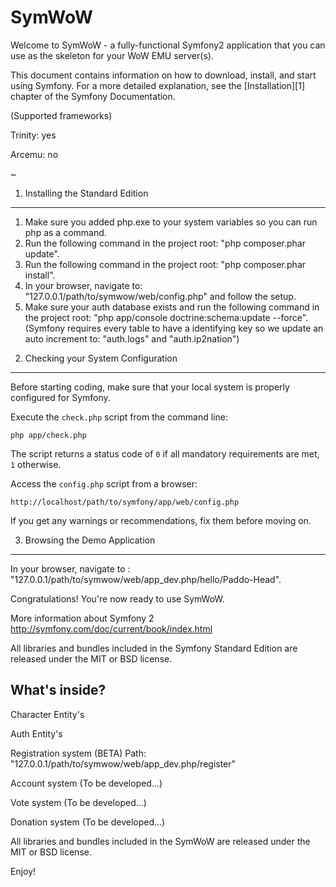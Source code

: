 SymWoW
========================

Welcome to SymWoW - a fully-functional Symfony2 application
that you can use as the skeleton for your WoW EMU server(s).

This document contains information on how to download, install, and start
using Symfony. For a more detailed explanation, see the [Installation][1]
chapter of the Symfony Documentation.

(Supported frameworks)

Trinity: yes

Arcemu: no

~

1) Installing the Standard Edition
----------------------------------

1. Make sure you added php.exe to your system variables so you can run php as a command.
2. Run the following command in the project root: "php composer.phar update".
3. Run the following command in the project root: "php composer.phar install".
4. In your browser, navigate to: "127.0.0.1/path/to/symwow/web/config.php" and follow the setup.
5. Make sure your auth database exists and run the following
command in the project root: "php app/console doctrine:schema:update --force".
(Symfony requires every table to have a identifying key so we update an auto increment to: "auth.logs" and "auth.ip2nation")


2) Checking your System Configuration
-------------------------------------

Before starting coding, make sure that your local system is properly
configured for Symfony.

Execute the `check.php` script from the command line:

    php app/check.php

The script returns a status code of `0` if all mandatory requirements are met,
`1` otherwise.

Access the `config.php` script from a browser:

    http://localhost/path/to/symfony/app/web/config.php

If you get any warnings or recommendations, fix them before moving on.

3) Browsing the Demo Application
--------------------------------

In your browser, navigate to : "127.0.0.1/path/to/symwow/web/app_dev.php/hello/Paddo-Head".

Congratulations! You're now ready to use SymWoW.

More information about Symfony 2
http://symfony.com/doc/current/book/index.html

All libraries and bundles included in the Symfony Standard Edition are
released under the MIT or BSD license.

What's inside?
---------------

Character Entity's

Auth Entity's

Registration system (BETA)
Path: "127.0.0.1/path/to/symwow/web/app_dev.php/register"

Account system (To be developed...)

Vote system (To be developed...)

Donation system (To be developed...)

All libraries and bundles included in the SymWoW are released
under the MIT or BSD license.


Enjoy!